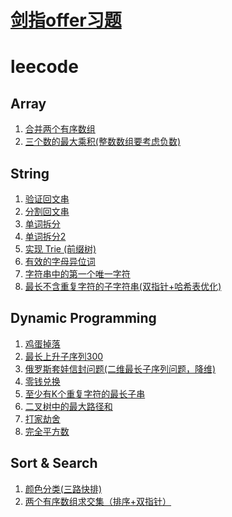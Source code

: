 # [剑指offer习题](https://github.com/AnnieTYF/CountingToOffer/blob/master/%E5%89%91%E6%8C%87offer.md)

# leecode
## Array
1. [合并两个有序数组](https://github.com/AnnieTYF/CountingToOffer/blob/master/src/main/java/leecode/Array/MergeTwoSortedArray.java)
1. [三个数的最大乘积(整数数组要考虑负数)](https://github.com/AnnieTYF/CountingToOffer/blob/master/src/main/java/leecode/Array/MaximumProduct.java)
## String 
1. [验证回文串](https://github.com/AnnieTYF/CountingToOffer/blob/master/src/main/java/leecode/String/isStringPalindrome.java)
1. [分割回文串](https://github.com/AnnieTYF/CountingToOffer/blob/master/src/main/java/leecode/String/PalindromePartitioning.java)
1. [单词拆分](https://github.com/AnnieTYF/CountingToOffer/blob/master/src/main/java/leecode/String/WordBreak.java)
1. [单词拆分2](https://github.com/AnnieTYF/CountingToOffer/blob/master/src/main/java/leecode/String/WordBreak2.java)
1. [实现 Trie (前缀树)](https://github.com/AnnieTYF/CountingToOffer/blob/master/src/main/java/leecode/String/Trie.java)
1. [有效的字母异位词](https://github.com/AnnieTYF/CountingToOffer/blob/master/src/main/java/leecode/String/IsAnagram.java)
1. [字符串中的第一个唯一字符](https://github.com/AnnieTYF/CountingToOffer/blob/master/src/main/java/leecode/String/FirstUniqChar.java)
1. [最长不含重复字符的子字符串(双指针+哈希表优化)](https://github.com/AnnieTYF/CountingToOffer/blob/master/src/main/java/leecode/String/LengthOfLongestSubstring.java)
## Dynamic Programming
1. [鸡蛋掉落](https://github.com/AnnieTYF/CountingToOffer/blob/master/src/main/java/leecode/DynamicProgramming/eggDrops.java)
1. [最长上升子序列300](https://github.com/AnnieTYF/CountingToOffer/blob/master/src/main/java/leecode/DynamicProgramming/LengthOfLiftingSubList.java)
1. [俄罗斯套娃信封问题(二维最长子序列问题，降维)](https://github.com/AnnieTYF/CountingToOffer/blob/master/src/main/java/leecode/DynamicProgramming/MaxEnvelopes.java)
1. [零钱兑换](https://github.com/AnnieTYF/CountingToOffer/blob/master/src/main/java/leecode/DynamicProgramming/CoinChange.java)
1. [至少有K个重复字符的最长子串](https://github.com/AnnieTYF/CountingToOffer/blob/master/src/main/java/leecode/DynamicProgramming/LongestSubstring.java)
1. [二叉树中的最大路径和
](https://github.com/AnnieTYF/CountingToOffer/blob/master/src/main/java/leecode/DynamicProgramming/BSTmaxPathSum.java)
1. [打家劫舍](https://github.com/AnnieTYF/CountingToOffer/blob/master/src/main/java/leecode/DynamicProgramming/Rob.java)
1. [完全平方数](https://github.com/AnnieTYF/CountingToOffer/blob/master/src/main/java/leecode/DynamicProgramming/NumSquares.java)
## Sort & Search
1. [颜色分类(三路快排)](https://github.com/AnnieTYF/CountingToOffer/blob/master/src/main/java/leecode/SortAndSearch/SortColors.java)
1. [两个有序数组求交集（排序+双指针）](https://github.com/AnnieTYF/CountingToOffer/blob/master/src/main/java/leecode/SortAndSearch/TwoArrayIntersection.java)

